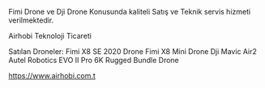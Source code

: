 Fimi Drone ve Dji Drone Konusunda kaliteli Satış ve Teknik servis hizmeti verilmektedir.

Airhobi Teknoloji Ticareti


Satılan Droneler:
Fimi X8 SE 2020 Drone
Fimi X8 Mini Drone
Dji Mavic Air2 
Autel Robotics EVO II Pro 6K Rugged Bundle Drone 

https://www.airhobi.com.t
